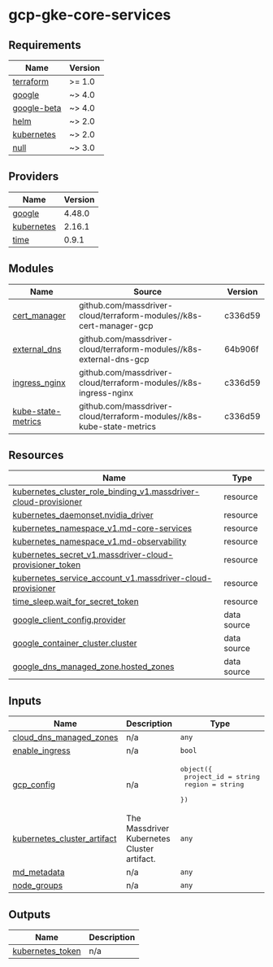 # gcp-gke-core-services

<!-- BEGINNING OF PRE-COMMIT-TERRAFORM DOCS HOOK -->
## Requirements

| Name | Version |
|------|---------|
| <a name="requirement_terraform"></a> [terraform](#requirement\_terraform) | >= 1.0 |
| <a name="requirement_google"></a> [google](#requirement\_google) | ~> 4.0 |
| <a name="requirement_google-beta"></a> [google-beta](#requirement\_google-beta) | ~> 4.0 |
| <a name="requirement_helm"></a> [helm](#requirement\_helm) | ~> 2.0 |
| <a name="requirement_kubernetes"></a> [kubernetes](#requirement\_kubernetes) | ~> 2.0 |
| <a name="requirement_null"></a> [null](#requirement\_null) | ~> 3.0 |

## Providers

| Name | Version |
|------|---------|
| <a name="provider_google"></a> [google](#provider\_google) | 4.48.0 |
| <a name="provider_kubernetes"></a> [kubernetes](#provider\_kubernetes) | 2.16.1 |
| <a name="provider_time"></a> [time](#provider\_time) | 0.9.1 |

## Modules

| Name | Source | Version |
|------|--------|---------|
| <a name="module_cert_manager"></a> [cert\_manager](#module\_cert\_manager) | github.com/massdriver-cloud/terraform-modules//k8s-cert-manager-gcp | c336d59 |
| <a name="module_external_dns"></a> [external\_dns](#module\_external\_dns) | github.com/massdriver-cloud/terraform-modules//k8s-external-dns-gcp | 64b906f |
| <a name="module_ingress_nginx"></a> [ingress\_nginx](#module\_ingress\_nginx) | github.com/massdriver-cloud/terraform-modules//k8s-ingress-nginx | c336d59 |
| <a name="module_kube-state-metrics"></a> [kube-state-metrics](#module\_kube-state-metrics) | github.com/massdriver-cloud/terraform-modules//k8s-kube-state-metrics | c336d59 |

## Resources

| Name | Type |
|------|------|
| [kubernetes_cluster_role_binding_v1.massdriver-cloud-provisioner](https://registry.terraform.io/providers/hashicorp/kubernetes/latest/docs/resources/cluster_role_binding_v1) | resource |
| [kubernetes_daemonset.nvidia_driver](https://registry.terraform.io/providers/hashicorp/kubernetes/latest/docs/resources/daemonset) | resource |
| [kubernetes_namespace_v1.md-core-services](https://registry.terraform.io/providers/hashicorp/kubernetes/latest/docs/resources/namespace_v1) | resource |
| [kubernetes_namespace_v1.md-observability](https://registry.terraform.io/providers/hashicorp/kubernetes/latest/docs/resources/namespace_v1) | resource |
| [kubernetes_secret_v1.massdriver-cloud-provisioner_token](https://registry.terraform.io/providers/hashicorp/kubernetes/latest/docs/resources/secret_v1) | resource |
| [kubernetes_service_account_v1.massdriver-cloud-provisioner](https://registry.terraform.io/providers/hashicorp/kubernetes/latest/docs/resources/service_account_v1) | resource |
| [time_sleep.wait_for_secret_token](https://registry.terraform.io/providers/hashicorp/time/latest/docs/resources/sleep) | resource |
| [google_client_config.provider](https://registry.terraform.io/providers/hashicorp/google/latest/docs/data-sources/client_config) | data source |
| [google_container_cluster.cluster](https://registry.terraform.io/providers/hashicorp/google/latest/docs/data-sources/container_cluster) | data source |
| [google_dns_managed_zone.hosted_zones](https://registry.terraform.io/providers/hashicorp/google/latest/docs/data-sources/dns_managed_zone) | data source |

## Inputs

| Name | Description | Type | Default | Required |
|------|-------------|------|---------|:--------:|
| <a name="input_cloud_dns_managed_zones"></a> [cloud\_dns\_managed\_zones](#input\_cloud\_dns\_managed\_zones) | n/a | `any` | `[]` | no |
| <a name="input_enable_ingress"></a> [enable\_ingress](#input\_enable\_ingress) | n/a | `bool` | `false` | no |
| <a name="input_gcp_config"></a> [gcp\_config](#input\_gcp\_config) | n/a | <pre>object({<br>    project_id = string<br>    region     = string<br>  })</pre> | n/a | yes |
| <a name="input_kubernetes_cluster_artifact"></a> [kubernetes\_cluster\_artifact](#input\_kubernetes\_cluster\_artifact) | The Massdriver Kubernetes Cluster artifact. | `any` | n/a | yes |
| <a name="input_md_metadata"></a> [md\_metadata](#input\_md\_metadata) | n/a | `any` | n/a | yes |
| <a name="input_node_groups"></a> [node\_groups](#input\_node\_groups) | n/a | `any` | `[]` | no |

## Outputs

| Name | Description |
|------|-------------|
| <a name="output_kubernetes_token"></a> [kubernetes\_token](#output\_kubernetes\_token) | n/a |
<!-- END OF PRE-COMMIT-TERRAFORM DOCS HOOK -->
